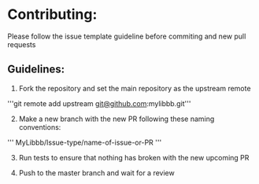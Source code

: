 
# Contributing:


Please follow the issue template guideline before commiting and new pull requests

## Guidelines:

1. Fork the repository and set the main repository as the upstream remote

'''git remote add upstream git@github.com:mylibbb.git'''

2. Make a new branch with the new PR following these naming conventions:

'''
MyLibbb/Issue-type/name-of-issue-or-PR
'''

3. Run tests to ensure that nothing has broken with the new upcoming PR

4. Push to the master branch and wait for a review

